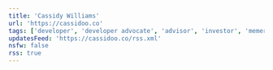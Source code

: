 ```yaml
---
title: 'Cassidy Williams'
url: 'https://cassidoo.co'
tags: ['developer', 'developer advocate', 'advisor', 'investor', 'memer']
updatesFeed: 'https://cassidoo.co/rss.xml'
nsfw: false
rss: true
---
```

